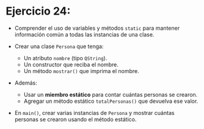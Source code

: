 Ejercicio 24:
=============

- Comprender el uso de variables y métodos ``static`` para mantener información común a todas las instancias de una clase.
- Crear una clase ``Persona`` que tenga:

	- Un atributo ``nombre`` (tipo ``QString``).
	- Un constructor que reciba el nombre.
	- Un método ``mostrar()`` que imprima el nombre.

- Además:

	- Usar un **miembro estático** para contar cuántas personas se crearon.
	- Agregar un método estático ``totalPersonas()`` que devuelva ese valor.

- En ``main()``, crear varias instancias de ``Persona`` y mostrar cuántas personas se crearon usando el método estático.